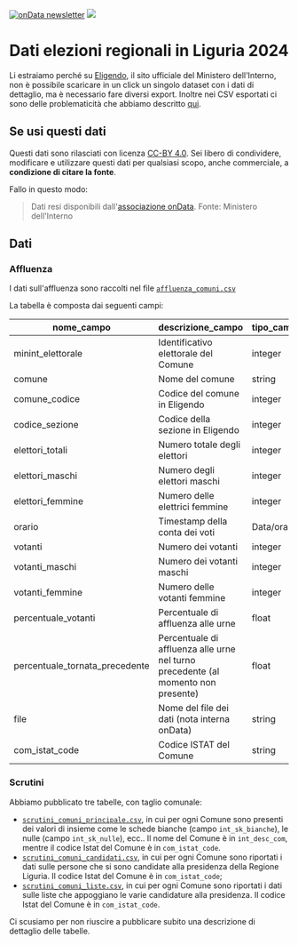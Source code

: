 <a href="https://ondata.substack.com/"><img src="https://img.shields.io/badge/%F0%9F%93%9A-onData%20newsletter-3794ff" alt="onData newsletter"/></a> <a href="https://datibenecomune.substack.com/about"><img src="https://img.shields.io/badge/%F0%9F%99%8F-%23datiBeneComune-%23cc3232"/></a>



# Dati elezioni regionali in Liguria 2024

Li estraiamo perché su [Eligendo](https://elezioni.interno.gov.it/risultati/20241027/regionali/votanti/italia/07), il sito ufficiale del Ministero dell'Interno, non è possibile scaricare in un click un singolo dataset con i dati di dettaglio, ma è necessario fare diversi export. Inoltre nei CSV esportati ci sono delle problematicità che abbiamo descritto [qui](https://x.com/ondatait/status/1850497807481721189).


## Se usi questi dati

Questi dati sono rilasciati con licenza [CC-BY 4.0](https://creativecommons.org/licenses/by/4.0/deed.it). Sei libero di condividere, modificare e utilizzare questi dati per qualsiasi scopo, anche commerciale, a **condizione di citare la fonte**.

Fallo in questo modo:

> Dati resi disponibili dall'[associazione onData](https://github.com/ondata/elezioni_regionali_liguria_2024). Fonte: Ministero dell'Interno

## Dati

### Affluenza

I dati sull'affluenza sono raccolti nel file [`affluenza_comuni.csv`](dati/affluenza_comuni.csv)

La tabella è composta dai seguenti campi:

| **nome_campo** | **descrizione_campo** | **tipo_campo** | **esempio** |
| --- | --- | --- | --- |
| minint_elettorale | Identificativo elettorale del Comune | integer | 1070370010 |
| comune | Nome del comune | string | AIROLE |
| comune_codice | Codice del comune in Eligendo | integer | 10 |
| codice_sezione | Codice della sezione in Eligendo | integer | 1 |
| elettori_totali | Numero totale degli elettori | integer | 262 |
| elettori_maschi | Numero degli elettori maschi | integer | 147 |
| elettori_femmine | Numero delle elettrici femmine | integer | 115 |
| orario | Timestamp della conta dei voti | Data/ora | 20241027120000 |
| votanti | Numero dei votanti | integer | 45 |
| votanti_maschi | Numero dei votanti maschi | integer | 20 |
| votanti_femmine | Numero delle votanti femmine | integer | 25 |
| percentuale_votanti | Percentuale di affluenza alle urne | float | 17.18 |
| percentuale_tornata_precedente | Percentuale di affluenza alle urne nel turno precedente (al momento non presente) | float |  |
| file | Nome del file dei dati (nota interna onData) | string | affluenza_comune_037_0010 |
| com_istat_code | Codice ISTAT del Comune | string | 008001 |

### Scrutini

Abbiamo pubblicato tre tabelle, con taglio comunale:

- [`scrutini_comuni_principale.csv`](dati/scrutini_comuni_principale.csv), in cui per ogni Comune sono presenti dei valori di insieme come le schede bianche (campo `int_sk_bianche`), le nulle (campo `int_sk_nulle`), ecc.. Il nome del Comune è in `int_desc_com`, mentre il codice Istat del Comune è in `com_istat_code`.
- [`scrutini_comuni_candidati.csv`](dati/scrutini_comuni_candidati.csv), in cui per ogni Comune sono riportati i dati sulle persone che si sono candidate alla presidenza della Regione Liguria. Il codice Istat del Comune è in `com_istat_code`;
- [`scrutini_comuni_liste.csv`](dati/scrutini_comuni_liste.csv), in cui per ogni Comune sono riportati i dati sulle liste che appoggiano le varie candidature alla presidenza. Il codice Istat del Comune è in `com_istat_code`.

Ci scusiamo per non riuscire a pubblicare subito una descrizione di dettaglio delle tabelle.
